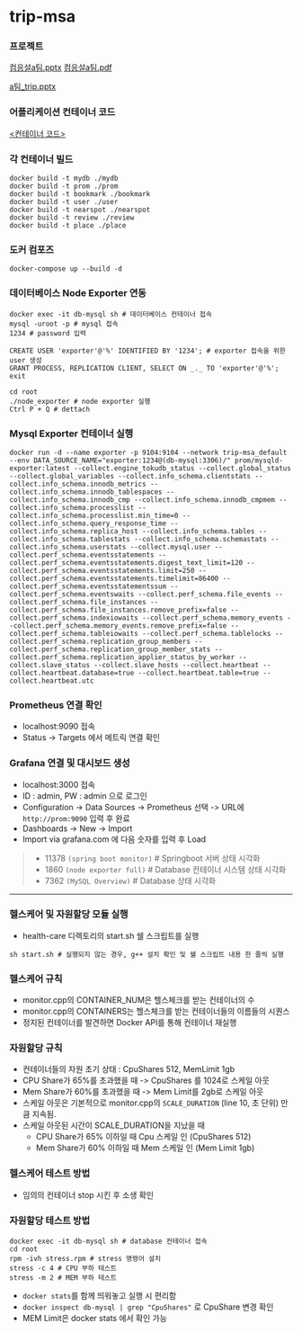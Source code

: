 # trip-msa

### 프로젝트

[컴응설a팀.pptx](https://github.com/EUNJH/trip-msa/files/10300106/a.pptx)
[컴응설a팀.pdf](https://github.com/EUNJH/trip-msa/files/10300108/a.pdf)

[a팀\_trip.pptx](https://github.com/EUNJH/trip-msa/files/10298801/a._trip.pptx)

### 어플리케이션 컨테이너 코드

[<컨테이너 코드>](https://github.com/EUNJH/trip-msa-code)

### 각 컨테이너 빌드

```
docker build -t mydb ./mydb
docker build -t prom ./prom
docker build -t bookmark ./bookmark
docker build -t user ./user
docker build -t nearspot ./nearspot
docker build -t review ./review
docker build -t place ./place
```

### 도커 컴포즈

```
docker-compose up --build -d
```

### 데이터베이스 Node Exporter 연동

```
docker exec -it db-mysql sh # 데이터베이스 컨테이너 접속
mysql -uroot -p # mysql 접속
1234 # password 입력

CREATE USER 'exporter'@'%' IDENTIFIED BY '1234'; # exporter 접속을 위한 user 생성
GRANT PROCESS, REPLICATION CLIENT, SELECT ON _._ TO 'exporter'@'%';
exit

cd root
./node_exporter # node exporter 실행
Ctrl P + Q # dettach
```

### Mysql Exporter 컨테이너 실행

```
docker run -d --name exporter -p 9104:9104 --network trip-msa_default --env DATA_SOURCE_NAME="exporter:1234@(db-mysql:3306)/" prom/mysqld-exporter:latest --collect.engine_tokudb_status --collect.global_status --collect.global_variables --collect.info_schema.clientstats --collect.info_schema.innodb_metrics --collect.info_schema.innodb_tablespaces --collect.info_schema.innodb_cmp --collect.info_schema.innodb_cmpmem --collect.info_schema.processlist --collect.info_schema.processlist.min_time=0 --collect.info_schema.query_response_time --collect.info_schema.replica_host --collect.info_schema.tables --collect.info_schema.tablestats --collect.info_schema.schemastats --collect.info_schema.userstats --collect.mysql.user --collect.perf_schema.eventsstatements --collect.perf_schema.eventsstatements.digest_text_limit=120 --collect.perf_schema.eventsstatements.limit=250 --collect.perf_schema.eventsstatements.timelimit=86400 --collect.perf_schema.eventsstatementssum --collect.perf_schema.eventswaits --collect.perf_schema.file_events --collect.perf_schema.file_instances --collect.perf_schema.file_instances.remove_prefix=false --collect.perf_schema.indexiowaits --collect.perf_schema.memory_events --collect.perf_schema.memory_events.remove_prefix=false --collect.perf_schema.tableiowaits --collect.perf_schema.tablelocks --collect.perf_schema.replication_group_members --collect.perf_schema.replication_group_member_stats --collect.perf_schema.replication_applier_status_by_worker --collect.slave_status --collect.slave_hosts --collect.heartbeat --collect.heartbeat.database=true --collect.heartbeat.table=true --collect.heartbeat.utc
```

### Prometheus 연결 확인

- localhost:9090 접속
- Status -> Targets 에서 메트릭 연결 확인

### Grafana 연결 및 대시보드 생성

- localhost:3000 접속
- ID : admin, PW : admin 으로 로그인
- Configuration -> Data Sources -> Prometheus 선택 -> URL에 `http://prom:9090` 입력 후 완료
- Dashboards -> New -> Import
- Import via grafana.com 에 다음 숫자를 입력 후 Load

> - 11378 `(spring boot monitor)` # Springboot 서버 상태 시각화
> - 1860 `(node exporter full)` # Database 컨테이너 시스템 상태 시각화
> - 7362 `(MySQL Overview)` # Database 상태 시각화

---

### 헬스케어 및 자원할당 모듈 실행

- health-care 디렉토리의 start.sh 쉘 스크립트를 실행

```
sh start.sh # 실행되지 않는 경우, g++ 설치 확인 및 쉘 스크립트 내용 한 줄씩 실행
```

### 헬스케어 규칙

- monitor.cpp의 CONTAINER_NUM은 헬스체크를 받는 컨테이너의 수
- monitor.cpp의 CONTAINERS는 헬스체크를 받는 컨테이너들의 이름들의 시퀀스
- 정지된 컨테이너를 발견하면 Docker API를 통해 컨테이너 재실행

### 자원할당 규칙

- 컨테이너들의 자원 초기 상태 : CpuShares 512, MemLimit 1gb
- CPU Share가 65%를 초과했을 때 -> CpuShares 를 1024로 스케일 아웃
- Mem Share가 60%를 초과했을 때 -> Mem Limit를 2gb로 스케일 아웃
- 스케일 아웃은 기본적으로 monitor.cpp의 `SCALE_DURATION` (line 10, 초 단위) 만큼 지속됨.
- 스케일 아웃된 시간이 SCALE_DURATION을 지났을 때
  - CPU Share가 65% 이하일 때 Cpu 스케일 인 (CpuShares 512)
  - Mem Share가 60% 이하일 때 Mem 스케일 인 (Mem Limit 1gb)

### 헬스케어 테스트 방법

- 임의의 컨테이너 stop 시킨 후 소생 확인

### 자원할당 테스트 방법

```
docker exec -it db-mysql sh # database 컨테이너 접속
cd root
rpm -ivh stress.rpm # stress 명령어 설치
stress -c 4 # CPU 부하 테스트
stress -m 2 # MEM 부하 테스트
```

- `docker stats`를 함께 띄워놓고 실행 시 편리함
- `docker inspect db-mysql | grep "CpuShares"` 로 CpuShare 변경 확인
- MEM Limit은 docker stats 에서 확인 가능
